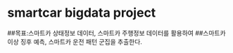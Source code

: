 # smartcar bigdata project

##목표:스마트카 상태정보 데이터, 스마트카 주행정보 데이터를 활용하여 
##스마트카 이상 징후 예측, 스마트카 운전 패턴 군집을 추출한다. 





























